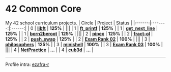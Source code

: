 # 42 Common Core
My 42 school curriculum projects.
| Circle | Project | Status |
|:------:|:-------:|:------:|
| 0 | [**libft**](./libft) | **125%** |
|||
| 1 | [**ft_printf**](./ft_printf) | **125%** |
| 1 | [**get_next_line**](./get_next_line) | **125%** |
| 1 | [**born2beroot**](./Born2beroot) | **125%**  |
|||
| 2 | [**pipex**](./pipex) | **125%** |
| 2 | [**fract-ol**](./fract-ol) | **125%** |
| 2 | [**push_swap**](./push_swap) | **125%** |
| 2 | [**Exam Rank 02**](./exam_rank_02) | **100%** |
|||
| 3 | [**philosophers**](./philosophers) | **125%** |
| 3 | [**minishell**](https://github.com/zafraedu/minishell) | **100%** |
| 3 | [**Exam Rank 03**](./exam_rank_03) | **100%** |
|||
| 4 | [**NetPractice**](./NetPractice) | **...** |
| 4 | [**cub3d**](./cub3d) | **...** |

---
Profile intra: [ezafra-r](https://profile.intra.42.fr/users/ezafra-r)
